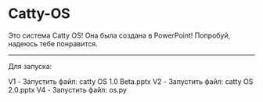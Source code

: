 # Catty-OS
Это система Catty OS! Она была создана в PowerPoint! Попробуй, надеюсь тебе понравится.
***
Для запуска:

V1 - Запустить файл: catty OS 1.0 Beta.pptx
V2 - Запустить файл: catty OS 2.0.pptx
V4 - Запустить файл: os.py

